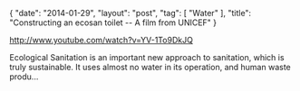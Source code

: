 {
   "date": "2014-01-29",
   "layout": "post",
   "tag": [
      "Water"
   ],
   "title": "Constructing an ecosan toilet -- A film from UNICEF"
}

http://www.youtube.com/watch?v=YV-1To9DkJQ  

Ecological Sanitation is an important new approach to sanitation, which is truly sustainable. It uses almost no water in its operation, and human waste produ...